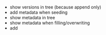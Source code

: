 - show versions in tree (because append only)
- add metadata when seeding
- show metadata in tree
- show metadata when filling/overwriting
- add 